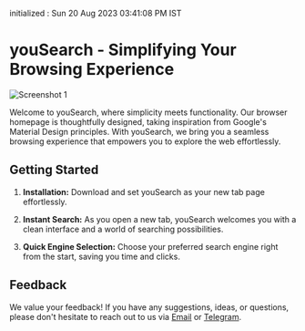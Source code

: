 initialized : Sun 20 Aug 2023 03∶41∶08 PM IST
# youSearch - Simplifying Your Browsing Experience

![Screenshot 1](https://i.ibb.co/zSyjg47/screenshot-from-2023-08-24-21-19-16.webp)

Welcome to youSearch, where simplicity meets functionality. Our browser homepage is thoughtfully designed, taking inspiration from Google's Material Design principles. With youSearch, we bring you a seamless browsing experience that empowers you to explore the web effortlessly.

## Getting Started

1. **Installation:** Download and set youSearch as your new tab page effortlessly.

2. **Instant Search:** As you open a new tab, youSearch welcomes you with a clean interface and a world of searching possibilities.

3. **Quick Engine Selection:** Choose your preferred search engine right from the start, saving you time and clicks.


## Feedback

We value your feedback! If you have any suggestions, ideas, or questions, please don't hesitate to reach out to us via [Email](mailto:xengshi@duck.com) or [Telegram](https://t.me/xengshi).



